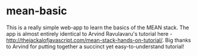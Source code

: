 # mean-basic
This is a really simple web-app to learn the basics of the MEAN stack. The app is almost entirely identical to Arvind Ravulavaru's tutorial here - http://thejackalofjavascript.com/mean-stack-hands-on-tutorial/. Big thanks to Arvind for putting together a succinct yet easy-to-understand tutorial!
